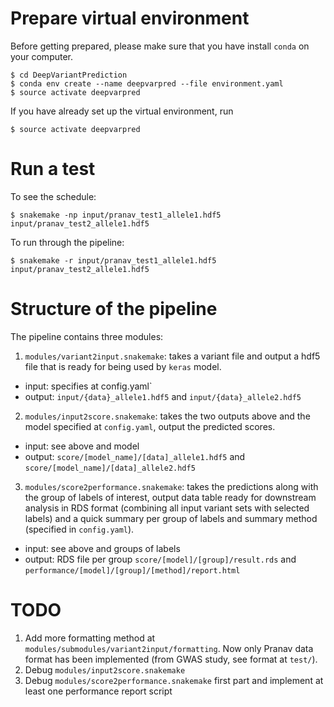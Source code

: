 # Prepare virtual environment

Before getting prepared, please make sure that you have install `conda` on your computer.

```
$ cd DeepVariantPrediction
$ conda env create --name deepvarpred --file environment.yaml
$ source activate deepvarpred
```

If you have already set up the virtual environment, run

```
$ source activate deepvarpred
```

# Run a test

To see the schedule:
```
$ snakemake -np input/pranav_test1_allele1.hdf5 input/pranav_test2_allele1.hdf5
```

To run through the pipeline:
```
$ snakemake -r input/pranav_test1_allele1.hdf5 input/pranav_test2_allele1.hdf5
```

# Structure of the pipeline

The pipeline contains three modules:

1. `modules/variant2input.snakemake`: takes a variant file and output a hdf5 file that is ready for being used by `keras` model.
  - input: specifies at config.yaml`
  - output: `input/{data}_allele1.hdf5` and `input/{data}_allele2.hdf5`
2. `modules/input2score.snakemake`: takes the two outputs above and the model specified at `config.yaml`, output the predicted scores.
  - input: see above and model
  - output: `score/[model_name]/[data]_allele1.hdf5` and `score/[model_name]/[data]_allele2.hdf5`
3. `modules/score2performance.snakemake`: takes the predictions along with the group of labels of interest, output data table ready for downstream analysis in RDS format (combining all input variant sets with selected labels) and a quick summary per group of labels and summary method (specified in `config.yaml`).
  - input: see above and groups of labels
  - output: RDS file per group `score/[model]/[group]/result.rds` and `performance/[model]/[group]/[method]/report.html`

# TODO

1. Add more formatting method at `modules/submodules/variant2input/formatting`. Now only Pranav data format has been implemented (from GWAS study, see format at `test/`). 
2. Debug `modules/input2score.snakemake`
3. Debug `modules/score2performance.snakemake` first part and implement at least one performance report script
